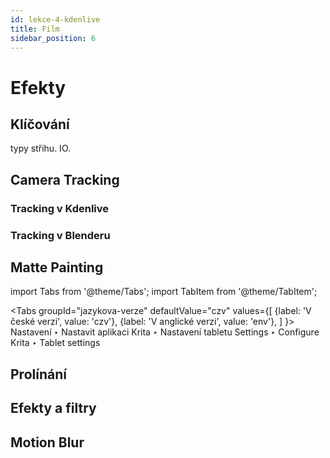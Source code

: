 ```yaml
---
id: lekce-4-kdenlive
title: Film
sidebar_position: 6
---
```


# Efekty

## Klíčování
typy střihu. IO.
## Camera Tracking
### Tracking v Kdenlive
### Tracking v Blenderu

## Matte Painting
import Tabs from '@theme/Tabs';
import TabItem from '@theme/TabItem';

<Tabs
  groupId="jazykova-verze"
  defaultValue="czv"
  values={[
    {label: 'V české verzi', value: 'czv'},
    {label: 'V anglické verzi', value: 'env'},
  ]
}>
<TabItem value="czv">Nastavení ‣ Nastavit aplikaci Krita ‣ Nastavení tabletu</TabItem>
<TabItem value="env">Settings ‣ Configure Krita ‣ Tablet settings </TabItem>
</Tabs>

## Prolínání
## Efekty a filtry
## Motion Blur
